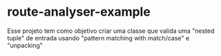 # route-analyser-example
Esse projeto tem como objetivo criar uma classe que valida uma "nested tuple" de entrada usando "pattern matching with match/case"  e "unpacking"
